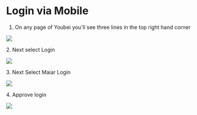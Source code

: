 # Login via Mobile

1. On any page of Youbei you'll see three lines in the top right hand corner

![](<../../.gitbook/assets/1Screenshot\_20220327-203042\_Brave - Beta.jpg>)

2\. Next select Login

![](<../../.gitbook/assets/2Screenshot\_20220327-203047\_Brave - Beta.jpg>)

3\. Next Select Maiar Login

![](<../../.gitbook/assets/3Screenshot\_20220327-203856\_Brave - Beta.jpg>)

4\. Approve login

![](../../.gitbook/assets/4Screenshot\_20220327-203115\_Maiar.jpg)
